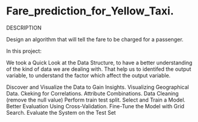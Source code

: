 # Fare_prediction_for_Yellow_Taxi.

DESCRIPTION

Design an algorithm that will tell the fare to be charged for a passenger.



In this project:

We took a Quick Look at the Data Structure, to have a better understanding of the kind of data we are dealing with.
That help us to identifed the output variable, to understand the factor which affect the output variable.

Discover and Visualize the Data to Gain Insights.
Visualizing Geographical Data.
Ckeking for Correlations.
Attribute Combinations.
Data Cleaning (remove the null value)
Perform train test split.
Select and Train a Model.
Better Evaluation Using Cross-Validation.
Fine-Tune the Model with Grid Search.
Evaluate the System on the Test Set

